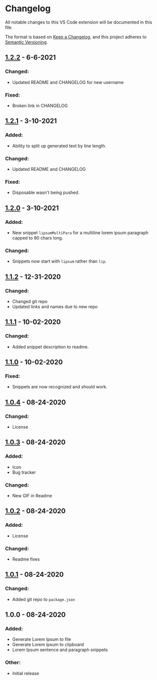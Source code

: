 # Changelog

All notable changes to this VS Code extension will be documented in this file.

The format is based on [Keep a Changelog](https://keepachangelog.com/en/1.0.0/),
and this project adheres to [Semantic Versioning](https://semver.org/spec/v2.0.0.html).

## [1.2.2](https://github.com/MrAwesomeRocks/vscode-lorem-ipsum/compare/v1.2.0...v1.2.1) - 6-6-2021

### Changed:

-   Updated README and CHANGELOG for new username

### Fixed:

-   Broken link in CHANGELOG

## [1.2.1](https://github.com/MrAwesomeRocks/vscode-lorem-ipsum/compare/v1.2.0...v1.2.1) - 3-10-2021

### Added:

-   Ability to split up generated text by line length.

### Changed:

-   Updated README and CHANGELOG

### Fixed:

-   Disposable wasn't being pushed.

## [1.2.0](https://github.com/MrAwesomeRocks/vscode-lorem-ipsum/compare/v1.1.2...v1.2.0) - 3-10-2021

### Added:

-   New snippet `lipsumMultiPara` for a multiline lorem ipsum paragraph capped to 80 chars long.

### Changed:

-   Snippets now start with `lipsum` rather than `lip`.

## [1.1.2](https://github.com/MrAwesomeRocks/vscode-lorem-ipsum/compare/v1.1.1...v1.1.2) - 12-31-2020

### Changed:

-   Changed git repo
-   Updated links and names due to new repo

## [1.1.1](https://github.com/MrAwesomeRocks/vscode-lorem-ipsum/compare/v1.1.0...v1.1.1) - 10-02-2020

### Changed:

-   Added snippet description to readme.

## [1.1.0](https://github.com/MrAwesomeRocks/vscode-lorem-ipsum/compare/v1.0.4...v1.1.0) - 10-02-2020

### Fixed:

-   Snippets are now recognized and should work.

## [1.0.4](https://github.com/MrAwesomeRocks/vscode-lorem-ipsum/compare/v1.0.3...v1.0.4) - 08-24-2020

### Changed:

-   License

## [1.0.3](https://github.com/MrAwesomeRocks/vscode-lorem-ipsum/compare/v1.0.2...v1.0.3) - 08-24-2020

### Added:

-   Icon
-   Bug tracker

### Changed:

-   New GIF in Readme

## [1.0.2](https://github.com/MrAwesomeRocks/vscode-lorem-ipsum/compare/v1.0.1...v1.0.2) - 08-24-2020

### Added:

-   License

### Changed:

-   Readme fixes

## [1.0.1](https://github.com/MrAwesomeRocks/vscode-lorem-ipsum/releases/tag/v1.0.1) - 08-24-2020

### Changed:

-   Added git repo to `package.json`

## 1.0.0 - 08-24-2020

### Added:

-   Generate Lorem Ipsum to file
-   Generate Lorem Ipsum to clipboard
-   Lorem Ipsum sentence and paragraph snippets

### Other:

-   Initial release
